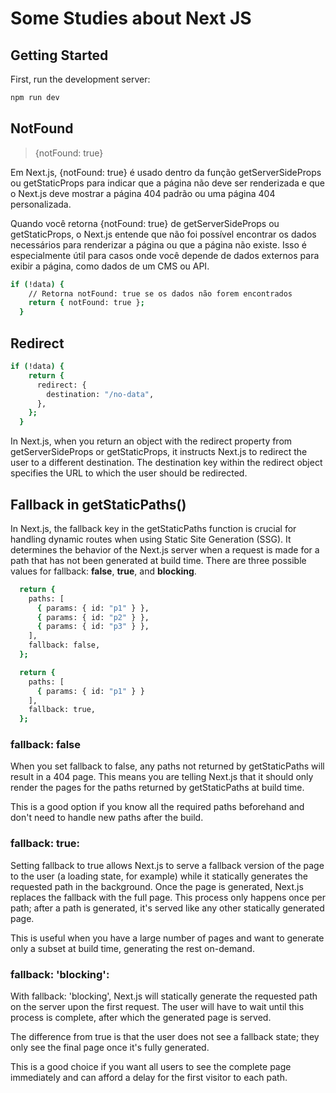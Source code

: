 # Some Studies about Next JS

## Getting Started

First, run the development server:

```bash
npm run dev
```

## NotFound

> {notFound: true}

<p>Em Next.js, {notFound: true} é usado dentro da função getServerSideProps ou getStaticProps para indicar que a página não deve ser renderizada e que o Next.js deve mostrar a página 404 padrão ou uma página 404 personalizada.</p>

<p>Quando você retorna {notFound: true} de getServerSideProps ou getStaticProps, o Next.js entende que não foi possível encontrar os dados necessários para renderizar a página ou que a página não existe. Isso é especialmente útil para casos onde você depende de dados externos para exibir a página, como dados de um CMS ou API. </p>

```bash
if (!data) {
    // Retorna notFound: true se os dados não forem encontrados
    return { notFound: true };
  }
```

## Redirect

```bash
if (!data) {
    return {
      redirect: {
        destination: "/no-data",
      },
    };
  }
```

<p>In Next.js, when you return an object with the redirect property from getServerSideProps or getStaticProps, it instructs Next.js to redirect the user to a different destination. The destination key within the redirect object specifies the URL to which the user should be redirected.</p>

## Fallback in getStaticPaths()

<p>In Next.js, the fallback key in the getStaticPaths function is crucial for handling dynamic routes when using Static Site Generation (SSG). It determines the behavior of the Next.js server when a request is made for a path that has not been generated at build time. There are three possible values for fallback: <strong>false</strong>, <strong>true</strong>, and <strong>blocking</strong>.</p>

```bash
  return {
    paths: [
      { params: { id: "p1" } },
      { params: { id: "p2" } },
      { params: { id: "p3" } },
    ],
    fallback: false,
  };
```

```bash
  return {
    paths: [
      { params: { id: "p1" } }
    ],
    fallback: true,
  };
```

### fallback: false

<p>When you set fallback to false, any paths not returned by getStaticPaths will result in a 404 page. This means you are telling Next.js that it should only render the pages for the paths returned by getStaticPaths at build time.</p>
<p>This is a good option if you know all the required paths beforehand and don't need to handle new paths after the build.</p>

### fallback: true:

<p>Setting fallback to true allows Next.js to serve a fallback version of the page to the user (a loading state, for example) while it statically generates the requested path in the background.
Once the page is generated, Next.js replaces the fallback with the full page. This process only happens once per path; after a path is generated, it's served like any other statically generated page.</p>
<p>This is useful when you have a large number of pages and want to generate only a subset at build time, generating the rest on-demand.</p>

### fallback: 'blocking':

<p>With fallback: 'blocking', Next.js will statically generate the requested path on the server upon the first request. The user will have to wait until this process is complete, after which the generated page is served.</p>
<p>The difference from true is that the user does not see a fallback state; they only see the final page once it's fully generated.</p>
<p>This is a good choice if you want all users to see the complete page immediately and can afford a delay for the first visitor to each path.</p>

